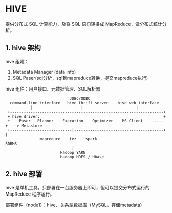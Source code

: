 # HIVE

提供分布式 SQL 计算能力，及将 SQL 语句转换成 MapReduce，做分布式统计分析。

## 1. hive 架构

hive 组建：
1. Metadata Manager (data info)  
2. SQL Paser(sql分析，sql到mapreduce转换，提交mapreduce执行)

hive 组件：用户接口、元数据管理、SQL解析器
```text
                            JDBC/ODBC
  command-line interface   hive thrift server    hive web interface
           |                     |                       |
 +-------------------------------------------------------------------+
 + hive driver:                                                      +
 +    Paser   Planner    Execution    Optimizer    MS Client    -----+----> Metastore
 +---------------------------|---------------------------------------+          |
               mapreduce    tez    spark                                      RDBMS
                             |
                        Hadoop YARN
                        Hadoop HDFS / Hbase
```

## 2. hive 部署
hive 是单机工具，只部署在一台服务器上即可，但可以提交分布式运行的 MapReduce 程序运行。

部署组件（node1）：hive、关系型数据库（MySQL，存储metadata）

